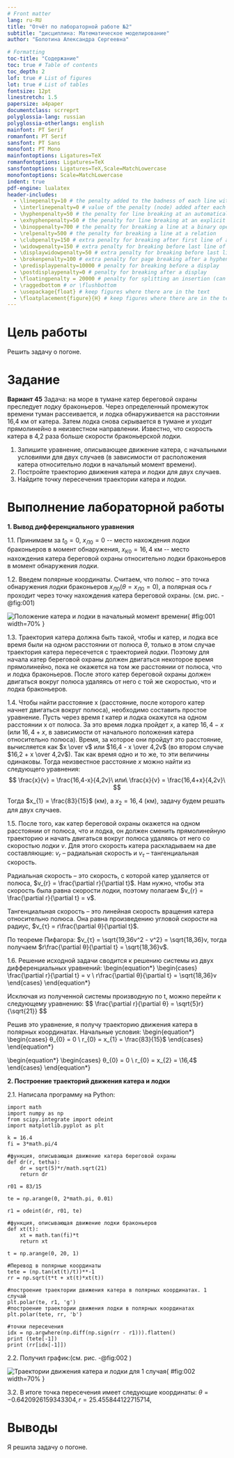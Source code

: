 ```yaml
---
# Front matter
lang: ru-RU
title: "Отчёт по лабораторной работе №2"
subtitle: "дисциплина: Математическое моделирование"
author: "Болотина Александра Сергеевна"

# Formatting
toc-title: "Содержание"
toc: true # Table of contents
toc_depth: 2
lof: true # List of figures
lot: true # List of tables
fontsize: 12pt
linestretch: 1.5
papersize: a4paper
documentclass: scrreprt
polyglossia-lang: russian
polyglossia-otherlangs: english
mainfont: PT Serif
romanfont: PT Serif
sansfont: PT Sans
monofont: PT Mono
mainfontoptions: Ligatures=TeX
romanfontoptions: Ligatures=TeX
sansfontoptions: Ligatures=TeX,Scale=MatchLowercase
monofontoptions: Scale=MatchLowercase
indent: true
pdf-engine: lualatex
header-includes:
  - \linepenalty=10 # the penalty added to the badness of each line within a paragraph (no associated penalty node) Increasing the value makes tex try to have fewer lines in the paragraph.
  - \interlinepenalty=0 # value of the penalty (node) added after each line of a paragraph.
  - \hyphenpenalty=50 # the penalty for line breaking at an automatically inserted hyphen
  - \exhyphenpenalty=50 # the penalty for line breaking at an explicit hyphen
  - \binoppenalty=700 # the penalty for breaking a line at a binary operator
  - \relpenalty=500 # the penalty for breaking a line at a relation
  - \clubpenalty=150 # extra penalty for breaking after first line of a paragraph
  - \widowpenalty=150 # extra penalty for breaking before last line of a paragraph
  - \displaywidowpenalty=50 # extra penalty for breaking before last line before a display math
  - \brokenpenalty=100 # extra penalty for page breaking after a hyphenated line
  - \predisplaypenalty=10000 # penalty for breaking before a display
  - \postdisplaypenalty=0 # penalty for breaking after a display
  - \floatingpenalty = 20000 # penalty for splitting an insertion (can only be split footnote in standard LaTeX)
  - \raggedbottom # or \flushbottom
  - \usepackage{float} # keep figures where there are in the text
  - \floatplacement{figure}{H} # keep figures where there are in the text
---
```


# Цель работы

Решить задачу о погоне.

# Задание

**Вариант 45**
Задача: на море в тумане катер береговой охраны преследует лодку браконьеров.
Через определенный промежуток времени туман рассеивается, и лодка обнаруживается 
на расстоянии 16,4 км от катера. Затем лодка снова скрывается в тумане и уходит 
прямолинейно в неизвестном направлении. Известно, что скорость катера в 4,2 раза 
больше скорости браконьерской лодки.

1. Запишите уравнение, описывающее движение катера, с начальными
условиями для двух случаев (в зависимости от расположения катера
относительно лодки в начальный момент времени).
2. Постройте траекторию движения катера и лодки для двух случаев.
3. Найдите точку пересечения траектории катера и лодки.


# Выполнение лабораторной работы

**1. Вывод дифференциального уравнения**

1.1. Принимаем за $t_{0} = 0$, $x_{Л0} = 0$ -- место нахождения лодки браконьеров 
в момент обнаружения, $x_{К0} = 16,4$ км -- место нахождения катера береговой охраны 
относительно лодки браконьеров в момент обнаружения лодки.

1.2. Введем полярные координаты. Считаем, что полюс – это точка обнаружения лодки 
браконьеров $x_{Л0} (θ = x_{Л0} = 0)$, а полярная ось $r$ проходит через точку нахождения 
катера береговой охраны. (см. рис. -@fig:001)

![Положение катера и лодки в начальный момент времени](https://user-images.githubusercontent.com/113191444/219960420-2253ab8b-dd45-418c-aac8-798e9fbfb57f.png){ #fig:001 width=70% }


1.3. Траектория катера должна быть такой, чтобы и катер, и лодка все время были 
на одном расстоянии от полюса $θ$, только в этом случае траектория катера пересечется с 
траекторией лодки. Поэтому для начала катер береговой охраны должен двигаться некоторое 
время прямолинейно, пока не окажется на том же расстоянии от полюса, что и лодка браконьеров. 
После этого катер береговой охраны должен двигаться вокруг полюса удаляясь от него с той же 
скоростью, что и лодка браконьеров.

1.4. Чтобы найти расстояние x (расстояние, после которого катер начнет двигаться 
вокруг полюса), необходимо составить простое уравнение. Пусть через время $t$ катер и лодка 
окажутся на одном расстоянии x от полюса. За это время лодка пройдет $x$, а катер $16,4 - x$ (или 
$16,4 + x$, в зависимости от начального положения катера относительно полюса). Время, за которое 
они пройдут это расстояние, вычисляется как $x \over v$ или $16,4 - x \over 4,2v$ (во втором 
случае $16,2 + x \over 4,2v$). Так как время одно и то же, то эти величины одинаковы. Тогда 
неизвестное расстояние $x$ можно найти из следующего уравнения:
$$ \frac{x}{v} = \frac{16,4-x}{4,2v}\ или\ \frac{x}{v} = \frac{16,4+x}{4,2v}\ $$

Тогда $x_{1} = \frac{83}{15}$ (км), а $x_{2} = 16,4$ (км), задачу будем 
решать для двух случаев.

1.5. После того, как катер береговой охраны окажется на одном расстоянии от полюса, что и лодка, он 
должен сменить прямолинейную траекторию и начать двигаться вокруг полюса удаляясь от него со скоростью 
лодки $v$. Для этого скорость катера раскладываем на две составляющие: $v_{r}$ – радиальная скорость и 
$v_{τ}$ – тангенциальная скорость. 

Радиальная скорость – это скорость, с которой катер удаляется от полюса, $v_{r} = \frac{\partial r}{\partial t}$. Нам 
нужно, чтобы эта скорость была равна скорости лодки, поэтому полагаем $v_{r} = \frac{\partial r}{\partial t} = v$.

Тангенциальная скорость – это линейная скорость вращения катера относительно полюса. Она равна 
произведению угловой скорости на радиус, $v_{τ} = r\frac{\partial θ}{\partial t}$.

По теореме Пифагора: $v_{τ} = \sqrt{19,36v^2 - v^2} = \sqrt{18,36}v, тогда
получаем $r\frac{\partial θ}{\partial t} = \sqrt{18,36}v$.

1.6. Решение исходной задачи сводится к решению системы из двух дифференциальных уравнений:
\begin{equation*} 
  \begin{cases} 
    \frac{\partial r}{\partial t} = v 
    \\
    r\frac{\partial θ}{\partial t} = \sqrt{18,36}v 
  \end{cases}
\end{equation*} 

Исключая из полученной системы производную по t, можно перейти к следующему уравнению:
$$ \frac{\partial r}{\partial θ} = \sqrt{5}r}{\sqrt{21}} $$

Решив это уравнение, я получу траекторию движения катера в полярных координатах. Начальные условия:
\begin{equation*}
  \begin{cases}
    θ_{0} = 0 
    \\ 
    r_{0} = x_{1} = \frac{83}{15}$
  \end{cases}
\end{equation*}

\begin{equation*}
  \begin{cases}
    θ_{0} = 0 
    \\ 
    r_{0} = x_{2} = \16,4$
  \end{cases}
\end{equation*} 

**2. Построение траекторий движения катера и лодки**

2.1. Написала программу на Python:
```
import math
import numpy as np
from scipy.integrate import odeint
import matplotlib.pyplot as plt

k = 16.4
fi = 3*math.pi/4

#функция, описывающая движение катера береговой охраны
def dr(r, tetha): 
    dr = sqrt(5)*r/math.sqrt(21)
    return dr

r01 = 83/15 

te = np.arange(0, 2*math.pi, 0.01)

r1 = odeint(dr, r01, te)

#функция, описывающая движение лодки браконьеров
def xt(t): 
    xt = math.tan(fi)*t
    return xt

t = np.arange(0, 20, 1)

#Перевод в полярные координаты
tete = (np.tan(xt(t)/t))**-1
rr = np.sqrt(t*t + xt(t)*xt(t))

#построение траектории движения катера в полярных координатах. 1 случай
plt.polar(te, r1, 'g')
#построение траектории движения лодки в полярных координатах
plt.polar(tete, rr, 'b') 

#точки пересечения 
idx = np.argwhere(np.diff(np.sign(rr - r1))).flatten()
print (tete[-1])
print (rr[idx[-1]])

```

2.2. Получил график:(см. рис. -@fig:002 )

![Траектории движения катера и лодки для 1 случая](image/2.png){ #fig:002 width=70% }


3.2. В итоге точка пересечения имеет следующие координаты: $θ = -0.6420926159343304, r = 25.455844122715714$,

# Выводы

Я решила задачу о погоне.
